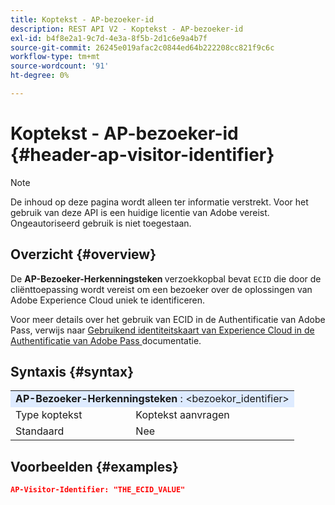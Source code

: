 ```yaml
---
title: Koptekst - AP-bezoeker-id
description: REST API V2 - Koptekst - AP-bezoeker-id
exl-id: b4f8e2a1-9c7d-4e3a-8f5b-2d1c6e9a4b7f
source-git-commit: 26245e019afac2c0844ed64b222208cc821f9c6c
workflow-type: tm+mt
source-wordcount: '91'
ht-degree: 0%

---
```



# Koptekst - AP-bezoeker-id {#header-ap-visitor-identifier}

>[!NOTE]
>
> De inhoud op deze pagina wordt alleen ter informatie verstrekt. Voor het gebruik van deze API is een huidige licentie van Adobe vereist. Ongeautoriseerd gebruik is niet toegestaan.

## Overzicht {#overview}

De <b> AP-Bezoeker-Herkenningsteken </b> verzoekkopbal bevat `ECID` die door de cliënttoepassing wordt vereist om een bezoeker over de oplossingen van Adobe Experience Cloud uniek te identificeren.

Voor meer details over het gebruik van ECID in de Authentificatie van Adobe Pass, verwijs naar [ Gebruikend identiteitskaart van Experience Cloud in de Authentificatie van Adobe Pass ](../../../../features-premium/analytics/exp-cloud-id-authn.md) documentatie.

## Syntaxis {#syntax}

<table style="table-layout:auto">
   <tr>
      <td style="background-color: #DEEBFF;" colspan="2"><b> AP-Bezoeker-Herkenningsteken </b>: &lt;bezoekor_identifier&gt;</td>
   </tr>
   <tr>
      <td>Type koptekst</td>
      <td>Koptekst aanvragen</td>
   </tr>
   <tr>
      <td>Standaard</td>
      <td>Nee</td>
   </tr>
</table>

## Voorbeelden {#examples}

```JSON
AP-Visitor-Identifier: "THE_ECID_VALUE"
```

